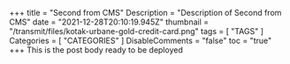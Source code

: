 +++
title = "Second from CMS"
Description =  "Description of Second from CMS"
date = "2021-12-28T20:10:19.945Z"
thumbnail =  "/transmit/files/kotak-urbane-gold-credit-card.png"
tags = [
  "TAGS"
]
Categories = [
  "CATEGORIES"
]
DisableComments =  "false"
toc = "true"
+++
This is the post body ready to be deployed